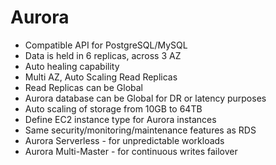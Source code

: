 # Aurora

* Compatible API for PostgreSQL/MySQL
* Data is held in 6 replicas, across 3 AZ
* Auto healing capability
* Multi AZ, Auto Scaling Read Replicas
* Read Replicas can be Global
* Aurora database can be Global for DR or latency purposes
* Auto scaling of storage from 10GB to 64TB
* Define EC2 instance type for Aurora instances
* Same security/monitoring/maintenance features as RDS
* Aurora Serverless - for unpredictable workloads
* Aurora Multi-Master - for continuous writes failover
